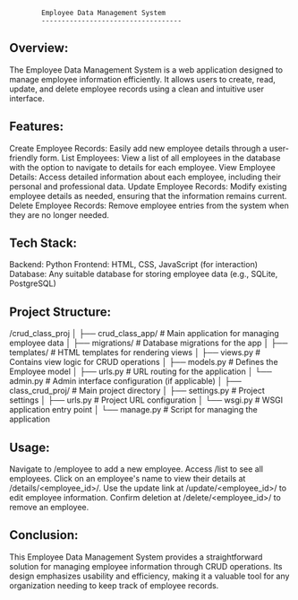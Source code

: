             Employee Data Management System
            -----------------------------------
Overview:
----------
The Employee Data Management System is a web application designed to manage employee information efficiently.
It allows users to create, read, update, and delete employee records using a clean and intuitive user interface.

Features:
-----------
Create Employee Records: Easily add new employee details through a user-friendly form.
List Employees: View a list of all employees in the database with the option to navigate to details for each employee.
View Employee Details: Access detailed information about each employee, including their personal and professional data.
Update Employee Records: Modify existing employee details as needed, ensuring that the information remains current.
Delete Employee Records: Remove employee entries from the system when they are no longer needed.

Tech Stack:
------------
Backend: Python
Frontend: HTML, CSS, JavaScript (for interaction)
Database: Any suitable database for storing employee data (e.g., SQLite, PostgreSQL)

Project Structure:
-------------------

/crud_class_proj
│
├── crud_class_app/            # Main application for managing employee data
│   ├── migrations/            # Database migrations for the app
│   ├── templates/             # HTML templates for rendering views
│   ├── views.py               # Contains view logic for CRUD operations
│   ├── models.py              # Defines the Employee model
│   ├── urls.py                # URL routing for the application
│   └── admin.py               # Admin interface configuration (if applicable)
│
├── class_crud_proj/           # Main project directory
│   ├── settings.py            # Project settings
│   ├── urls.py                # Project URL configuration
│   └── wsgi.py                # WSGI application entry point
│
└── manage.py                  # Script for managing the application

Usage:
---------
Navigate to /employee to add a new employee.
Access /list to see all employees.
Click on an employee's name to view their details at /details/<employee_id>/.
Use the update link at /update/<employee_id>/ to edit employee information.
Confirm deletion at /delete/<employee_id>/ to remove an employee.

Conclusion:
-------------
This Employee Data Management System provides a straightforward solution for managing employee information through CRUD operations. 
Its design emphasizes usability and efficiency, making it a valuable tool for any organization needing to keep track of employee records.






